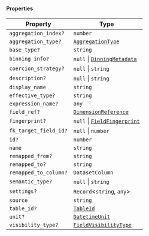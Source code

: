 #### Properties

| Property                                              | Type                                                |
| ----------------------------------------------------- | --------------------------------------------------- |
| <a id="aggregation_index"></a> `aggregation_index?`   | `number`                                            |
| <a id="aggregation_type"></a> `aggregation_type?`     | [`AggregationType`](AggregationType.md)             |
| <a id="base_type"></a> `base_type?`                   | `string`                                            |
| <a id="binning_info"></a> `binning_info?`             | `null` \| [`BinningMetadata`](BinningMetadata.md)   |
| <a id="coercion_strategy"></a> `coercion_strategy?`   | `null` \| `string`                                  |
| <a id="description"></a> `description?`               | `null` \| `string`                                  |
| <a id="display_name"></a> `display_name`              | `string`                                            |
| <a id="effective_type"></a> `effective_type?`         | `string`                                            |
| <a id="expression_name"></a> `expression_name?`       | `any`                                               |
| <a id="field_ref"></a> `field_ref?`                   | [`DimensionReference`](DimensionReference.md)       |
| <a id="fingerprint"></a> `fingerprint?`               | `null` \| [`FieldFingerprint`](FieldFingerprint.md) |
| <a id="fk_target_field_id"></a> `fk_target_field_id?` | `null` \| `number`                                  |
| <a id="id"></a> `id?`                                 | `number`                                            |
| <a id="name"></a> `name`                              | `string`                                            |
| <a id="remapped_from"></a> `remapped_from?`           | `string`                                            |
| <a id="remapped_to"></a> `remapped_to?`               | `string`                                            |
| <a id="remapped_to_column"></a> `remapped_to_column?` | `DatasetColumn`                                     |
| <a id="semantic_type"></a> `semantic_type?`           | `null` \| `string`                                  |
| <a id="settings"></a> `settings?`                     | `Record`<`string`, `any`>                           |
| <a id="source"></a> `source`                          | `string`                                            |
| <a id="table_id"></a> `table_id?`                     | [`TableId`](TableId.md)                             |
| <a id="unit"></a> `unit?`                             | [`DatetimeUnit`](DatetimeUnit.md)                   |
| <a id="visibility_type"></a> `visibility_type?`       | [`FieldVisibilityType`](FieldVisibilityType.md)     |
